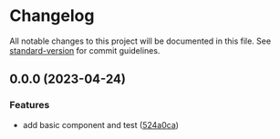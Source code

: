 # Changelog

All notable changes to this project will be documented in this file. See [standard-version](https://github.com/conventional-changelog/standard-version) for commit guidelines.

## 0.0.0 (2023-04-24)


### Features

* add basic component and test ([524a0ca](https://github.com/ialopezg/react-ui/commit/524a0cafd2dc27656d4b558c3d30c74ccfa56e20))
